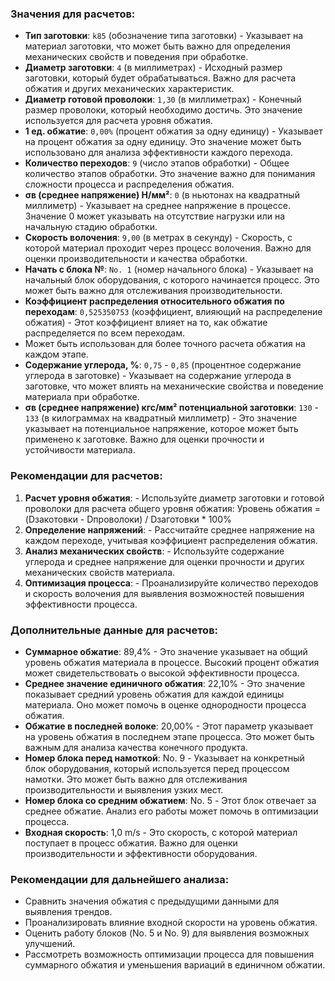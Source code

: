 
### Значения для расчетов:

- **Тип заготовки**: `k85` (обозначение типа заготовки) - Указывает на материал заготовки, что может быть важно для определения механических свойств и поведения при обработке.
- **Диаметр заготовки**: `4` (в миллиметрах) - Исходный размер заготовки, который будет обрабатываться. Важно для расчета обжатия и других механических характеристик.
- **Диаметр готовой проволоки**: `1,30` (в миллиметрах) - Конечный размер проволоки, который необходимо достичь. Это значение используется для расчета уровня обжатия.
- **1 ед. обжатие**: `0,00%` (процент обжатия за одну единицу) - Указывает на процент обжатия за одну единицу. Это значение может быть использовано для анализа эффективности каждого перехода.
- **Количество переходов**: `9` (число этапов обработки) - Общее количество этапов обработки. Это значение важно для понимания сложности процесса и распределения обжатия.
- **σв (среднее напряжение) Н/мм²**: `0` (в ньютонах на квадратный миллиметр) - Указывает на среднее напряжение в процессе. Значение 0 может указывать на отсутствие нагрузки или на начальную стадию обработки.
- **Скорость волочения**: `9,00` (в метрах в секунду) - Скорость, с которой материал проходит через процесс волочения. Важно для оценки производительности и качества обработки.
- **Начать с блока №**: `No. 1` (номер начального блока) - Указывает на начальный блок оборудования, с которого начинается процесс. Это может быть важно для отслеживания производительности.
- **Коэффициент распределения относительного обжатия по переходам**: `0,525350753` (коэффициент, влияющий на распределение обжатия) - Этот коэффициент влияет на то, как обжатие распределяется по всем переходам.
- Может быть использован для более точного расчета обжатия на каждом этапе.
- **Содержание углерода, %**: `0,75` - `0,85` (процентное содержание углерода в заготовке) - Указывает на содержание углерода в заготовке, что может влиять на механические свойства и поведение материала при обработке.
- **σв (среднее напряжение) кгс/мм² потенциальной заготовки**: `130` - `133` (в килограммах на квадратный миллиметр) - Это значение указывает на потенциальное напряжение, которое может быть применено к заготовке. Важно для оценки прочности и устойчивости материала.

### Рекомендации для расчетов:

1. **Расчет уровня обжатия**: - Используйте диаметр заготовки и готовой проволоки для расчета общего уровня обжатия: Уровень обжатия = (Dзакотовки - Dпроволоки) / Dзаготовки * 100%
2. **Определение напряжений**: - Рассчитайте среднее напряжение на каждом переходе, учитывая коэффициент распределения обжатия.
3. **Анализ механических свойств**: - Используйте содержание углерода и среднее напряжение для оценки прочности и других механических свойств материала.
4. **Оптимизация процесса**: - Проанализируйте количество переходов и скорость волочения для выявления возможностей повышения эффективности процесса.


### Дополнительные данные для расчетов:

- **Суммарное обжатие**: 89,4% - Это значение указывает на общий уровень обжатия материала в процессе. Высокий процент обжатия может свидетельствовать о высокой эффективности процесса.
- **Среднее значение единичного обжатия**: 22,10% - Это значение показывает средний уровень обжатия для каждой единицы материала. Оно может помочь в оценке однородности процесса обжатия.
- **Обжатие в последней волоке**: 20,00% - Этот параметр указывает на уровень обжатия в последнем этапе процесса. Это может быть важным для анализа качества конечного продукта.
- **Номер блока перед намоткой**: No. 9 - Указывает на конкретный блок оборудования, который используется перед процессом намотки. Это может быть важно для отслеживания производительности и выявления узких мест.
- **Номер блока со средним обжатием**: No. 5 - Этот блок отвечает за среднее обжатие. Анализ его работы может помочь в оптимизации процесса.
- **Входная скорость**: 1,0 m/s - Это скорость, с которой материал поступает в процесс обжатия. Важно для оценки производительности и эффективности оборудования.

### Рекомендации для дальнейшего анализа:

- Сравнить значения обжатия с предыдущими данными для выявления трендов.
- Проанализировать влияние входной скорости на уровень обжатия.
- Оценить работу блоков (No. 5 и No. 9) для выявления возможных улучшений.
- Рассмотреть возможность оптимизации процесса для повышения суммарного обжатия и уменьшения вариаций в единичном обжатии.
